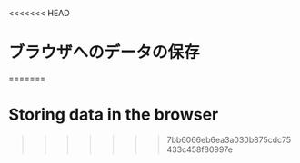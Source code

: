 
<<<<<<< HEAD
# ブラウザへのデータの保存
=======
# Storing data in the browser
>>>>>>> 7bb6066eb6ea3a030b875cdc75433c458f80997e
